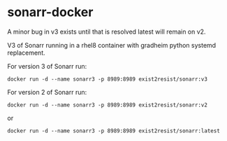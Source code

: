 # sonarr-docker

A minor bug in v3 exists until that is resolved latest will remain on v2. 

V3 of Sonarr running in a rhel8 container with gradheim python systemd replacement. 

For version 3 of Sonarr run:

`docker run -d --name sonarr3 -p 8989:8989 exist2resist/sonarr:v3`

For version 2 of Sonarr run:

`docker run -d --name sonarr3 -p 8989:8989 exist2resist/sonarr:v2`

or

`docker run -d --name sonarr3 -p 8989:8989 exist2resist/sonarr:latest`
